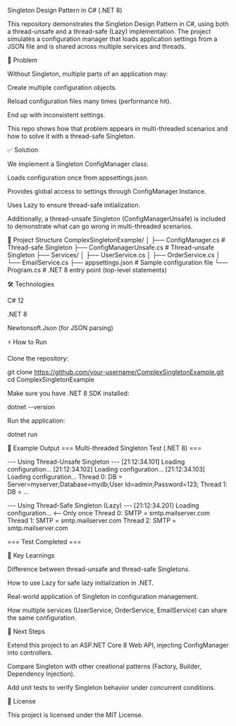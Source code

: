 Singleton Design Pattern in C# (.NET 8)

This repository demonstrates the Singleton Design Pattern in C#, using both a thread-unsafe and a thread-safe (Lazy<T>) implementation.
The project simulates a configuration manager that loads application settings from a JSON file and is shared across multiple services and threads.

🚨 Problem

Without Singleton, multiple parts of an application may:

Create multiple configuration objects.

Reload configuration files many times (performance hit).

End up with inconsistent settings.

This repo shows how that problem appears in multi-threaded scenarios and how to solve it with a thread-safe Singleton.

✅ Solution

We implement a Singleton ConfigManager class:

Loads configuration once from appsettings.json.

Provides global access to settings through ConfigManager.Instance.

Uses Lazy<T> to ensure thread-safe initialization.

Additionally, a thread-unsafe Singleton (ConfigManagerUnsafe) is included to demonstrate what can go wrong in multi-threaded scenarios.

📂 Project Structure
ComplexSingletonExample/
│
├── ConfigManager.cs          # Thread-safe Singleton
├── ConfigManagerUnsafe.cs    # Thread-unsafe Singleton
├── Services/
│   ├── UserService.cs
│   ├── OrderService.cs
│   └── EmailService.cs
├── appsettings.json          # Sample configuration file
└── Program.cs                # .NET 8 entry point (top-level statements)

🛠 Technologies

C# 12

.NET 8

Newtonsoft.Json (for JSON parsing)

⚡ How to Run

Clone the repository:

git clone https://github.com/your-username/ComplexSingletonExample.git
cd ComplexSingletonExample


Make sure you have .NET 8 SDK installed:

dotnet --version


Run the application:

dotnet run

📖 Example Output
=== Multi-threaded Singleton Test (.NET 8) ===

--- Using Thread-Unsafe Singleton ---
[21:12:34.101] Loading configuration...
[21:12:34.102] Loading configuration...
[21:12:34.103] Loading configuration...
Thread 0: DB = Server=myserver;Database=mydb;User Id=admin;Password=123;
Thread 1: DB = ...

--- Using Thread-Safe Singleton (Lazy<T>) ---
[21:12:34.201] Loading configuration...   <-- Only once
Thread 0: SMTP = smtp.mailserver.com
Thread 1: SMTP = smtp.mailserver.com
Thread 2: SMTP = smtp.mailserver.com

=== Test Completed ===

🔑 Key Learnings

Difference between thread-unsafe and thread-safe Singletons.

How to use Lazy<T> for safe lazy initialization in .NET.

Real-world application of Singleton in configuration management.

How multiple services (UserService, OrderService, EmailService) can share the same configuration.

🚀 Next Steps

Extend this project to an ASP.NET Core 8 Web API, injecting ConfigManager into controllers.

Compare Singleton with other creational patterns (Factory, Builder, Dependency Injection).

Add unit tests to verify Singleton behavior under concurrent conditions.

📜 License

This project is licensed under the MIT License.

